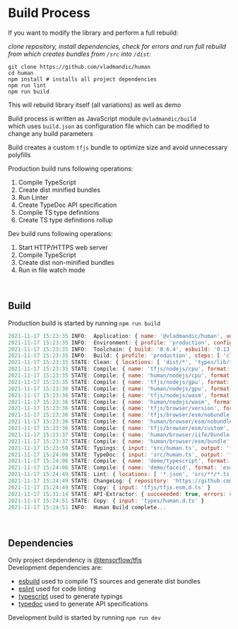 # Build Process

If you want to modify the library and perform a full rebuild:  

*clone repository, install dependencies, check for errors and run full rebuild from which creates bundles from `/src` into `/dist`:*

```shell
git clone https://github.com/vladmandic/human
cd human
npm install # installs all project dependencies
npm run lint
npm run build
```

This will rebuild library itself (all variations) as well as demo  

Build process is written as JavaScript module `@vladmandic/build`  
which uses `build.json` as configuration file which can be modified to change any build parameters  

Build creates a custom `tfjs` bundle to optimize size and avoid unnecessary polyfills  

Production build runs following operations:

1. Compile TypeScript
2. Create dist minified bundles
3. Run Linter
4. Create TypeDoc API specification
5. Compile TS type definitions
6. Create TS type definitions rollup

Dev build runs following operations:

1. Start HTTP/HTTPS web server
2. Compile TypeScript
3. Create dist non-minified bundles
4. Run in file watch mode

<br>

## Build

Production build is started by running `npm run build`

```js
2021-11-17 15:23:35 INFO:  Application: { name: '@vladmandic/human', version: '2.5.2' }
2021-11-17 15:23:35 INFO:  Environment: { profile: 'production', config: '.build.json', package: 'package.json', tsconfig: true, eslintrc: true, git: true }
2021-11-17 15:23:35 INFO:  Toolchain: { build: '0.6.4', esbuild: '0.13.14', typescript: '4.5.2', typedoc: '0.22.9', eslint: '8.2.0' }
2021-11-17 15:23:35 INFO:  Build: { profile: 'production', steps: [ 'clean', 'compile', 'typings', 'typedoc', 'lint', 'changelog' ] }
2021-11-17 15:23:35 STATE: Clean: { locations: [ 'dist/*', 'types/lib/*', 'typedoc/*' ] }
2021-11-17 15:23:35 STATE: Compile: { name: 'tfjs/nodejs/cpu', format: 'cjs', platform: 'node', input: 'tfjs/tf-node.ts', output: 'dist/tfjs.esm.js', files: 1, inputBytes: 102, outputBytes: 1275 }
2021-11-17 15:23:35 STATE: Compile: { name: 'human/nodejs/cpu', format: 'cjs', platform: 'node', input: 'src/human.ts', output: 'dist/human.node.js', files: 62, inputBytes: 546408, outputBytes: 462801 }
2021-11-17 15:23:35 STATE: Compile: { name: 'tfjs/nodejs/gpu', format: 'cjs', platform: 'node', input: 'tfjs/tf-node-gpu.ts', output: 'dist/tfjs.esm.js', files: 1, inputBytes: 110, outputBytes: 1283 }
2021-11-17 15:23:36 STATE: Compile: { name: 'human/nodejs/gpu', format: 'cjs', platform: 'node', input: 'src/human.ts', output: 'dist/human.node-gpu.js', files: 62, inputBytes: 546416, outputBytes: 462805 }
2021-11-17 15:23:36 STATE: Compile: { name: 'tfjs/nodejs/wasm', format: 'cjs', platform: 'node', input: 'tfjs/tf-node-wasm.ts', output: 'dist/tfjs.esm.js', files: 1, inputBytes: 149, outputBytes: 1350 }
2021-11-17 15:23:36 STATE: Compile: { name: 'human/nodejs/wasm', format: 'cjs', platform: 'node', input: 'src/human.ts', output: 'dist/human.node-wasm.js', files: 62, inputBytes: 546483, outputBytes: 462877 }
2021-11-17 15:23:36 STATE: Compile: { name: 'tfjs/browser/version', format: 'esm', platform: 'browser', input: 'tfjs/tf-version.ts', output: 'dist/tfjs.version.js', files: 1, inputBytes: 1063, outputBytes: 1652 }
2021-11-17 15:23:36 STATE: Compile: { name: 'tfjs/browser/esm/nobundle', format: 'esm', platform: 'browser', input: 'tfjs/tf-browser.ts', output: 'dist/tfjs.esm.js', files: 2, inputBytes: 2326, outputBytes: 912 }
2021-11-17 15:23:36 STATE: Compile: { name: 'human/browser/esm/nobundle', format: 'esm', platform: 'browser', input: 'src/human.ts', output: 'dist/human.esm-nobundle.js', files: 62, inputBytes: 546045, outputBytes: 464932 }
2021-11-17 15:23:36 STATE: Compile: { name: 'tfjs/browser/esm/custom', format: 'esm', platform: 'browser', input: 'tfjs/tf-custom.ts', output: 'dist/tfjs.esm.js', files: 1, inputBytes: 307, outputBytes: 2500732 }
2021-11-17 15:23:37 STATE: Compile: { name: 'human/browser/iife/bundle', format: 'iife', platform: 'browser', input: 'src/human.ts', output: 'dist/human.js', files: 62, inputBytes: 3045865, outputBytes: 1625623 }
2021-11-17 15:23:37 STATE: Compile: { name: 'human/browser/esm/bundle', format: 'esm', platform: 'browser', input: 'src/human.ts', output: 'dist/human.esm.js', files: 62, inputBytes: 3045865, outputBytes: 2971092 }
2021-11-17 15:23:58 STATE: Typings: { input: 'src/human.ts', output: 'types/lib', files: 108 }
2021-11-17 15:24:06 STATE: TypeDoc: { input: 'src/human.ts', output: 'typedoc', objects: 52, generated: true }
2021-11-17 15:24:06 STATE: Compile: { name: 'demo/typescript', format: 'esm', platform: 'browser', input: 'demo/typescript/index.ts', output: 'demo/typescript/index.js', files: 1, inputBytes: 5811, outputBytes: 3821 }
2021-11-17 15:24:06 STATE: Compile: { name: 'demo/faceid', format: 'esm', platform: 'browser', input: 'demo/faceid/index.ts', output: 'demo/faceid/index.js', files: 2, inputBytes: 15166, outputBytes: 11786 }
2021-11-17 15:24:49 STATE: Lint: { locations: [ '*.json', 'src/**/*.ts', 'test/**/*.js', 'demo/**/*.js' ], files: 93, errors: 0, warnings: 0 }
2021-11-17 15:24:49 STATE: ChangeLog: { repository: 'https://github.com/vladmandic/human', branch: 'main', output: 'CHANGELOG.md' }
2021-11-17 15:24:49 STATE: Copy: { input: 'tfjs/tfjs.esm.d.ts' }
2021-11-17 15:31:14 STATE: API-Extractor: { succeeeded: true, errors: 0, warnings: 179 }
2021-11-17 15:24:51 STATE: Copy: { input: 'types/human.d.ts' }
2021-11-17 15:24:51 INFO:  Human Build complete...
```

<br>

## Dependencies

Only project depdendency is [@tensorflow/tfjs](https://github.com/tensorflow/tfjs)  
Development dependencies are:

- [esbuild](https://github.com/evanw/esbuild) used to compile TS sources and generate dist bundles
- [eslint](https://github.com/eslint) used for code linting
- [typescript](https://www.typescriptlang.org/) used to generate typings
- [typedoc](https://typedoc.org/) used to generate API specifications

Development build is started by running `npm run dev`

